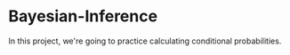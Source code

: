 # Bayesian-Inference
In this project, we're going to practice calculating conditional probabilities.
